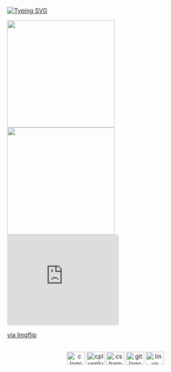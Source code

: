 <a align="center" href="https://git.io/typing-svg"><img src="https://readme-typing-svg.herokuapp.com?font=Fira+Code&size=16&pause=10000&color=04F700&center=true&vCenter=true&width=835&lines=ckd4+bazist+programmist" alt="Typing SVG" /></a>

<div>
<div>
  <img height="250" src="https://gifdb.com/images/high/3d-saul-goodman-8w5pgtty7uc39twl.webp"/>
</div>
<div>
  <img height="250" src="https://gifdb.com/images/high/caught-in-4k-saul-goodman-tz60jv8lh8sdnj3v.webp"/>
</div>
<div style="width:260px;max-width:100%;"><div style="height:0;padding-bottom:81.15%;position:relative;"><iframe width="260" height="211" style="position:absolute;top:0;left:0;width:100%;height:100%;" frameBorder="0" src="https://imgflip.com/embed/7dtcy5"></iframe></div><p><a href="https://imgflip.com/gif/7dtcy5">via Imgflip</a></p></div>
<div>

  <br/>
  <div align="center">
    <img src="https://cdn.jsdelivr.net/gh/devicons/devicon/icons/c/c-original.svg" height="30" width="42" alt="c logo"  />
    <img src="https://cdn.jsdelivr.net/gh/devicons/devicon/icons/cplusplus/cplusplus-original.svg" height="30" width="42" alt="cplusplus logo"  />
    <img src="https://cdn.jsdelivr.net/gh/devicons/devicon/icons/csharp/csharp-original.svg" height="30" width="42" alt="csharp logo"  />
    <img src="https://cdn.jsdelivr.net/gh/devicons/devicon/icons/git/git-original.svg" height="30" width="42" alt="git logo"  />
    <img src="https://cdn.jsdelivr.net/gh/devicons/devicon/icons/linux/linux-original.svg" height="30" width="42" alt="linux logo"  />
  </div>
<!--
**ckd4/ckd4** is a ✨ _special_ ✨ repository because its `README.md` (this file) appears on your GitHub profile.

Here are some ideas to get you started:

- 🔭 I’m currently working on ...
- 🌱 I’m currently learning ...
- 👯 I’m looking to collaborate on ...
- 🤔 I’m looking for help with ...
- 💬 Ask me about ...
- 📫 How to reach me: ...
- 😄 Pronouns: ...
- ⚡ Fun fact: ...
-->
